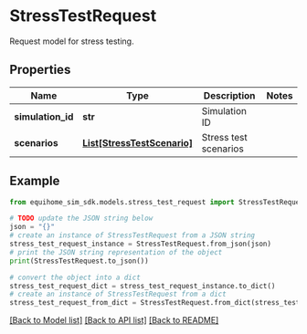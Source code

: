 # StressTestRequest

Request model for stress testing.

## Properties

Name | Type | Description | Notes
------------ | ------------- | ------------- | -------------
**simulation_id** | **str** | Simulation ID | 
**scenarios** | [**List[StressTestScenario]**](StressTestScenario.md) | Stress test scenarios | 

## Example

```python
from equihome_sim_sdk.models.stress_test_request import StressTestRequest

# TODO update the JSON string below
json = "{}"
# create an instance of StressTestRequest from a JSON string
stress_test_request_instance = StressTestRequest.from_json(json)
# print the JSON string representation of the object
print(StressTestRequest.to_json())

# convert the object into a dict
stress_test_request_dict = stress_test_request_instance.to_dict()
# create an instance of StressTestRequest from a dict
stress_test_request_from_dict = StressTestRequest.from_dict(stress_test_request_dict)
```
[[Back to Model list]](../README.md#documentation-for-models) [[Back to API list]](../README.md#documentation-for-api-endpoints) [[Back to README]](../README.md)


